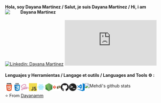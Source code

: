 <h4 align='left'>Hola, soy Dayana Martínez / Salut, je suis Dayana Martínez / Hi, i am Dayana Martínez <img align='left' src="https://rapidapi.com/blog/wp-content/uploads/2017/01/octocat.gif" width="50"></h4>


[![Linkedin: Dayana Martínez](https://img.shields.io/badge/-DayanaMartínez-blue?style=flat-square&logo=Linkedin&logoColor=white&link=https://www.linkedin.com/in/dayana-martínez//)](https://www.linkedin.com/in/dayana-martínez//)
[![Gmail Badge](https://img.shields.io/badge/-DayanaMartínez-c14438?style=flat&logo=Gmail&logoColor=white&link=mailto:dmarcetech@gmail.com)](mailto:dmarcetech@gmail.com)



<h4 align='left'>Lenguajes y Herramientas / Langage et outils / Languages and Tools ⚙ :</h4>

<img align='left' alt="HTML5" width="26px" src="https://raw.githubusercontent.com/github/explore/80688e429a7d4ef2fca1e82350fe8e3517d3494d/topics/html/html.png" />

<img align='left' alt="CSS3" width="26px" src="https://raw.githubusercontent.com/github/explore/80688e429a7d4ef2fca1e82350fe8e3517d3494d/topics/css/css.png" />

<img align='left' alt="Sass" width="26px" src="https://raw.githubusercontent.com/github/explore/80688e429a7d4ef2fca1e82350fe8e3517d3494d/topics/sass/sass.png" />

<img align='left' alt="JavaScript" width="26px" src="https://raw.githubusercontent.com/github/explore/80688e429a7d4ef2fca1e82350fe8e3517d3494d/topics/javascript/javascript.png" />

<img align='left' alt="React" width="26px" src="https://raw.githubusercontent.com/github/explore/80688e429a7d4ef2fca1e82350fe8e3517d3494d/topics/react/react.png" />

<img align='left' alt="Node.js" width="26px" src="https://raw.githubusercontent.com/github/explore/80688e429a7d4ef2fca1e82350fe8e3517d3494d/topics/nodejs/nodejs.png" />

<img align='left' alt="Git" width="26px" src="https://raw.githubusercontent.com/github/explore/80688e429a7d4ef2fca1e82350fe8e3517d3494d/topics/git/git.png" />

<img align='left' alt="GitHub" width="26px" src="https://raw.githubusercontent.com/github/explore/78df643247d429f6cc873026c0622819ad797942/topics/github/github.png" />

<img align='left' alt="Terminal" width="26px" src="https://raw.githubusercontent.com/github/explore/80688e429a7d4ef2fca1e82350fe8e3517d3494d/topics/terminal/terminal.png" />

<img align='left' alt="Visual Studio Code" width="26px" src="https://raw.githubusercontent.com/github/explore/80688e429a7d4ef2fca1e82350fe8e3517d3494d/topics/visual-studio-code/visual-studio-code.png" />


![Mehdi's github stats](https://github-readme-stats.vercel.app/api?username=Dayanamm&show_icons=true&hide_border=true)



⭐️ From [Dayanamm](https://github.com/Dayanamm)

